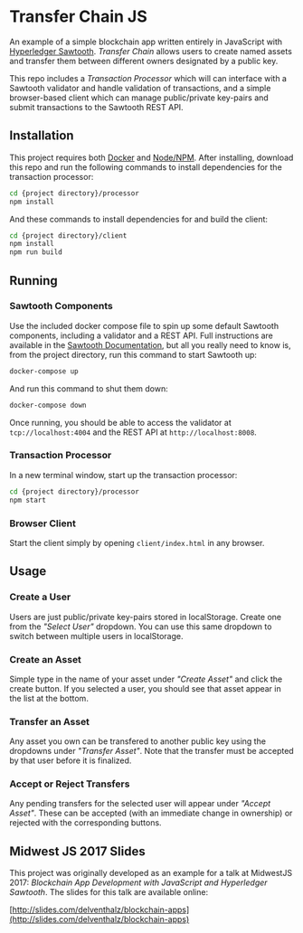 # Transfer Chain JS

An example of a simple blockchain app written entirely in JavaScript with
[Hyperledger Sawtooth](https://github.com/hyperledger/sawtooth-core). _Transfer
Chain_ allows users to create named assets and transfer them between
different owners designated by a public key.

This repo includes a _Transaction Processor_ which will can interface with a
Sawtooth validator and handle validation of transactions, and a simple
browser-based client which can manage public/private key-pairs and submit
transactions to the Sawtooth REST API.

## Installation

This project requires both [Docker](https://www.docker.com/) and
[Node/NPM](https://nodejs.org/). After installing, download this repo and run
the following commands to install dependencies for the transaction processor:

```bash
cd {project directory}/processor
npm install
```

And these commands to install dependencies for and build the client:

```bash
cd {project directory}/client
npm install
npm run build
```

## Running

### Sawtooth Components

Use the included docker compose file to spin up some default Sawtooth
components, including a validator and a REST API. Full instructions are
available in the
[Sawtooth Documentation](https://sawtooth.hyperledger.org/docs/core/releases/0.8/app_developers_guide/docker.html),
but all you really need to know is, from the project directory, run this
command to start Sawtooth up:

```bash
docker-compose up
```

And run this command to shut them down:

```bash
docker-compose down
```

Once running, you should be able to access the validator at
`tcp://localhost:4004` and the REST API at `http://localhost:8008`.

### Transaction Processor

In a new terminal window, start up the transaction processor:

```bash
cd {project directory}/processor
npm start
```

### Browser Client

Start the client simply by opening `client/index.html` in any browser.

## Usage

### Create a User

Users are just public/private key-pairs stored in localStorage. Create one from
the _"Select User"_ dropdown. You can use this same dropdown to switch between
multiple users in localStorage.

### Create an Asset

Simple type in the name of your asset under _"Create Asset"_ and click the
create button. If you selected a user, you should see that asset appear in the
list at the bottom.

### Transfer an Asset

Any asset you own can be transfered to another public key using the dropdowns
under _"Transfer Asset"_. Note that the transfer must be accepted by that user
before it is finalized.

### Accept or Reject Transfers

Any pending transfers for the selected user will appear under _"Accept Asset"_.
These can be accepted (with an immediate change in ownership) or rejected with
the corresponding buttons.

## Midwest JS 2017 Slides

This project was originally developed as an example for a talk at MidwestJS
2017: _Blockchain App Development with JavaScript and Hyperledger Sawtooth_.
The slides for this talk are available online:

[http://slides.com/delventhalz/blockchain-apps](http://slides.com/delventhalz/blockchain-apps)
